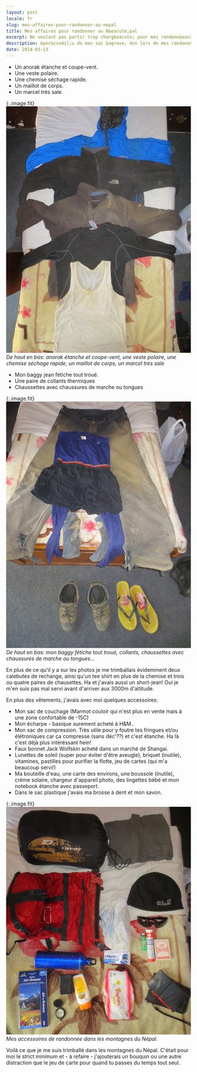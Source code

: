 ```yaml
---
layout: post
locale: fr
slug: mes-affaires-pour-randonner-au-nepal
title: Mes affaires pour randonner au N&eacute;pal
excerpt: Ne voulant pas partir trop charg&eacute; pour mes randonn&eacute;es dans les montagnes de l'Himalaya, j'ai bien fait attention de ne pas prendre trop de choses inutiles...
description: Aper&ccedil;u de mon sac &agrave; dos lors de mes randonn&eacute;es dans les montagnes de l'Himalaya au N&eacute;pal
date: 2014-03-13
---
```


- Un anorak &eacute;tanche et coupe-vent.
- Une veste polaire.
- Une chemise s&eacute;chage rapide.
- Un maillot de corps.
- Un marcel tr&egrave;s sale.

{:.image.fit}
![De haut en bas: anorak &eacute;tanche et coupe-vent, une veste polaire, une chemise s&eacute;chage rapide, un maillot de corps, un marcel tr&egrave;s sale](/medias/photos/nepal/vetements-randonnee/image_1.jpg 'De haut en bas: anorak &eacute;tanche et coupe-vent, une veste polaire, une chemise s&eacute;chage rapide, un maillot de corps, un marcel tr&egrave;s sale')
_De haut en bas: anorak &eacute;tanche et coupe-vent, une veste polaire, une chemise s&eacute;chage rapide, un maillot de corps, un marcel tr&egrave;s sale_

- Mon baggy jean f&eacute;tiche tout trou&eacute;.
- Une paire de collants thermiques
- Chaussettes avec chaussures de marche ou tongues

{:.image.fit}
![De haut en bas: mon baggy f&eacute;tiche tout trou&eacute;, collants, chaussettes avec chaussures de marche ou tongues...](/medias/photos/nepal/vetements-randonnee/image_2.jpg 'De haut en bas: mon baggy f&eacute;tiche tout trou&eacute;, collants, chaussettes avec chaussures de marche ou tongues...')
_De haut en bas: mon baggy f&eacute;tiche tout trou&eacute;, collants, chaussettes avec chaussures de marche ou tongues..._

En plus de ce qu'il y a sur les photos je me trimballais &eacute;videmment deux calebutes de rechange, ainsi qu'un tee shirt en plus de la chemise et trois ou quatre paires de chausettes. Ha et j'avais aussi un short-jean! Oui je m'en suis pas mal servi avant d'arriver aux 3000m d'altitude.

En plus des v&ecirc;tements, j'avais avec moi quelques accessoires:

- Mon sac de couchage (Marmot couloir qui n'est plus en vente mais &agrave; une zone confortable de -15C)
- Mon &eacute;charpe - basique surement achet&eacute; &agrave; H&amp;M..
- Mon sac de compression. Tr&egrave;s utile pour y foutre tes fringues et/ou &eacute;l&eacute;troniques car &ccedil;a compresse (sans d&eacute;c'??) et c'est &eacute;tanche. Ha l&agrave; c'est d&eacute;j&agrave; plus int&eacute;r&eacute;ssant hein!
- Faux bonnet Jack Wolfskin achet&eacute; dans un march&eacute; de Shangai.
- Lunettes de soleil (super pour &eacute;viter d'&ecirc;tre aveugle), briquet (inutile), vitamines, pastilles pour purifier la flotte, jeu de cartes (qui m'a beaucoup servi!)
- Ma bouteille d'eau, une carte des environs, une boussole (inutile), cr&egrave;me solaire, chargeur d'appareil photo, des lingettes b&eacute;b&eacute; et mon notebook &eacute;tanche avec passeport.
- Dans le sac plastique j'avais ma brosse &agrave; dent et mon savon.

{:.image.fit}
![Mes accessoires de randonn&eacute;e dans les montagnes du N&eacute;pal.](/medias/photos/nepal/vetements-randonnee/image_3.jpg 'Mes accessoires de randonn&eacute;e dans les montagnes du N&eacute;pal.')
_Mes accessoires de randonn&eacute;e dans les montagnes du N&eacute;pal._

Voil&agrave; ce que je me suis trimball&eacute; dans les montagnes du N&eacute;pal. C'&eacute;tait pour moi le strict minimum et - &agrave; refaire - j'ajouterais un bouquin ou une autre distraction que le jeu de carte pour quand tu passes du temps tout seul.
